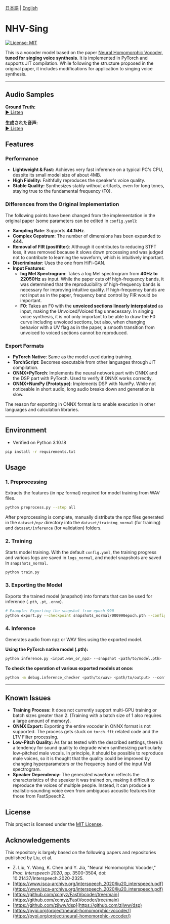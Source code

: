 [日本語](./readme.md) | [English](./README.en.md)

# NHV-Sing

[![License: MIT](https://img.shields.io/badge/License-MIT-yellow.svg)](https://opensource.org/licenses/MIT)

This is a vocoder model based on the paper [Neural Homomorphic Vocoder](https://www.isca-archive.org/interspeech_2020/liu20_interspeech.pdf), **tuned for singing voice synthesis**. It is implemented in PyTorch and supports JIT compilation. While following the structure proposed in the original paper, it includes modifications for application to singing voice synthesis.

***

## Audio Samples

**Ground Truth:**  
[▶️ Listen](sample_wav/ground_truth.wav)

**生成された音声:**  
[▶️ Listen](sample_wav/inference_wav.wav)

## Features

### Performance

*   **Lightweight & Fast:** Achieves very fast inference on a typical PC's CPU, despite its small model size of about 4MB.
*   **High Fidelity:** Faithfully reproduces the speaker's voice quality.
*   **Stable Quality:** Synthesizes stably without artifacts, even for long tones, staying true to the fundamental frequency (F0).

### Differences from the Original Implementation
The following points have been changed from the implementation in the original paper (some parameters can be edited in `config.yaml`):

*   **Sampling Rate**: Supports **44.1kHz**.
*   **Complex Cepstrum**: The number of dimensions has been expanded to **444**.
*   **Removal of FIR (postfilter)**: Although it contributes to reducing STFT loss, it was removed because it slows down processing and was judged not to contribute to learning the waveform, which is intuitively important.
*   **Discriminator**: Uses the one from HiFi-GAN.
*   **Input Features**:
    *   **log Mel Spectrogram**: Takes a log Mel spectrogram from **40Hz to 22050Hz** as input. While the paper cuts off high-frequency bands, it was determined that the reproducibility of high-frequency bands is necessary for improving intuitive quality. If high-frequency bands are not input as in the paper, frequency band control by FIR would be important.
    *   **F0**: Takes an F0 with the **unvoiced sections linearly interpolated** as input, making the Unvoiced/Voiced flag unnecessary. In singing voice synthesis, it is not only important to be able to draw the F0 curve including unvoiced sections, but also, when changing behavior with a UV flag as in the paper, a smooth transition from unvoiced to voiced sections cannot be reproduced.

### Export Formats

*   **PyTorch Native**: Same as the model used during training.
*   **TorchScript**: Becomes executable from other languages through JIT compilation.
*   **ONNX+PyTorch**: Implements the neural network part with ONNX and the DSP part with PyTorch. Used to verify if ONNX works correctly.
*   **ONNX+NumPy (Prototype)**: Implements DSP with NumPy. While not noticeable in short audio, long audio breaks down and generation is slow.

The reason for exporting in ONNX format is to enable execution in other languages and calculation libraries.

***

## Environment

*   Verified on Python 3.10.18

```bash
pip install -r requirements.txt
```

## Usage

### 1. Preprocessing

Extracts the features (in npz format) required for model training from WAV files.

```bash
python preprocess.py --step all
```

After preprocessing is complete, manually distribute the npz files generated in the `dataset/npz` directory into the `dataset/training_normal` (for training) and `dataset/inference` (for validation) folders.

### 2. Training

Starts model training. With the default `config.yaml`, the training progress and various logs are saved in `logs_normal`, and model snapshots are saved in `snapshots_normal`.

```bash
python train.py
```

### 3. Exporting the Model

Exports the trained model (snapshot) into formats that can be used for inference (`.pth`, `.pt`, `.onnx`).

```bash
# Example: Exporting the snapshot from epoch 990
python export.py --checkpoint snapshots_normal/000990epoch.pth --config config.yaml
```

### 4. Inference

Generates audio from npz or WAV files using the exported model.

**Using the PyTorch native model (.pth):**

```bash
python inference.py <input.wav_or_npz> --snapshot <path/to/model.pth>
```

**To check the operation of various exported models at once:**

```bash
python -m debug.inference_checker <path/to/wav> <path/to/output> --config config.yaml --pth_path exported_models/model.pth --pt_path exported_models/model_jit.pt --onnx_path exported_models/core_model.onnx
```

***

## Known Issues

*   **Training Process:** It does not currently support multi-GPU training or batch sizes greater than 2. (Training with a batch size of 1 also requires a large amount of memory).
*   **ONNX Export:** Exporting the entire vocoder in ONNX format is not supported. The process gets stuck on `torch.fft` related code and the LTV Filter processing.
*   **Low-Pitch Quality:** As far as tested with the described settings, there is a tendency for sound quality to degrade when synthesizing particularly low-pitched male vocals. In principle, it should be possible to reproduce male voices, so it is thought that the quality could be improved by changing hyperparameters or the frequency band of the input Mel spectrogram.
*   **Speaker Dependency:** The generated waveform reflects the characteristics of the speaker it was trained on, making it difficult to reproduce the voices of multiple people. Instead, it can produce a realistic-sounding voice even from ambiguous acoustic features like those from FastSpeech2.

## License

This project is licensed under the [MIT License](LICENCE).

## Acknowledgements

This repository is largely based on the following papers and repositories published by Liu, et al.

*   Z. Liu, Y. Wang, K. Chen and Y. Jia, "Neural Homomorphic Vocoder," *Proc. Interspeech 2020*, pp. 3500-3504, doi: 10.21437/Interspeech.2020-2325.
*   [https://www.isca-archive.org/interspeech_2020/liu20_interspeech.pdf](https://www.isca-archive.org/interspeech_2020/liu20_interspeech.pdf)
*   [https://github.com/xcmyz/FastVocoder/tree/main](https://github.com/xcmyz/FastVocoder/tree/main)
*   [https://github.com/zjlww/dsp](https://github.com/zjlww/dsp)
*   [https://pypi.org/project/neural-homomorphic-vocoder/](https://pypi.org/project/neural-homomorphic-vocoder/)
